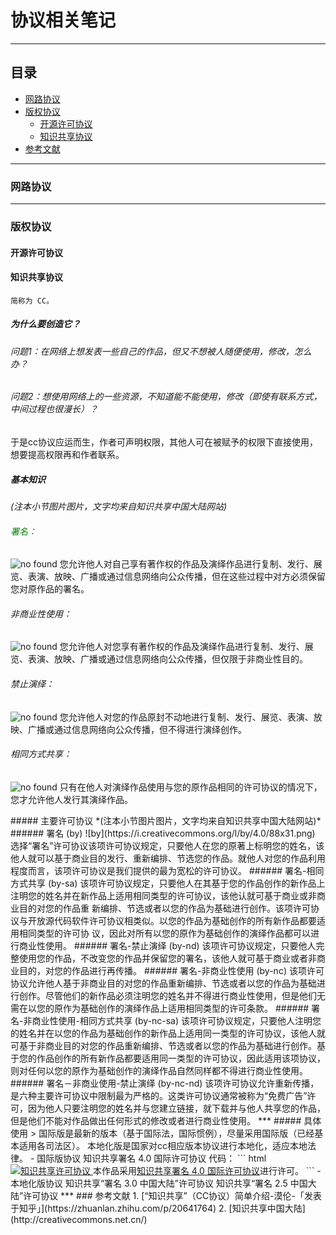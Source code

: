 # 协议相关笔记
***
## 目录
- [网路协议](https://github.com/person-0/test/blob/master/Protocol.md#网路协议)
- [版权协议](https://github.com/person-0/test/blob/master/Protocol.md#版权协议)
  + [开源许可协议](https://github.com/person-0/test/blob/master/Protocol.md#开源许可协议)
  + [知识共享协议](https://github.com/person-0/test/blob/master/Protocol.md#知识共享协议)
- [参考文献](https://github.com/person-0/test/blob/master/Protocol.md#参考文献)
***
### 网路协议
***
### 版权协议

#### 开源许可协议

#### 知识共享协议
`简称为 CC。`
##### 为什么要创造它？
###### 问题1：在网络上想发表一些自己的作品，但又不想被人随便使用，修改，怎么办？ 
###### 问题2：想使用网络上的一些资源，不知道能不能使用，修改（即使有联系方式，中间过程也很漫长）？
于是cc协议应运而生，作者可声明权限，其他人可在被赋予的权限下直接使用，想要提高权限再和作者联系。
##### 基本知识
*(注本小节图片图片，文字均来自知识共享中国大陆网站)*
<p>
  <h6 style='color: green;'>署名：</h6> 
  <img src='http://creativecommons.net.cn/images/icons/by.png' alt='no found'></img>
您允许他人对自己享有著作权的作品及演绎作品进行复制、发行、展览、表演、放映、广播或通过信息网络向公众传播，但在这些过程中对方必须保留您对原作品的署名。
</p>
<p>
  <h6>非商业性使用：</h6>
  <img src='http://creativecommons.net.cn/images/icons/nc.png' alt='no found'></img>
  您允许他人对您享有著作权的作品及演绎作品进行复制、发行、展览、表演、放映、广播或通过信息网络向公众传播，但仅限于非商业性目的。
</p>
<p>
  <h6>禁止演绎：</h6>
  <img src='http://creativecommons.net.cn/images/icons/nd.png' alt='no found'></img>
  您允许他人对您的作品原封不动地进行复制、发行、展览、表演、放映、广播或通过信息网络向公众传播，但不得进行演绎创作。
</p>
<p>
  <h6>相同方式共享：</h6>
  <img src='http://creativecommons.net.cn/images/icons/sa.png' alt='no found'></img>
  只有在他人对演绎作品使用与您的原作品相同的许可协议的情况下，您才允许他人发行其演绎作品。
</p>
##### 主要许可协议
*(注本小节图片图片，文字均来自知识共享中国大陆网站)*
###### 署名 (by)
  ![by](https://i.creativecommons.org/l/by/4.0/88x31.png)
选择“署名”许可协议该项许可协议规定，只要他人在您的原著上标明您的姓名，该他人就可以基于商业目的发行、重新编排、节选您的作品。就他人对您的作品利用程度而言，该项许可协议是我们提供的最为宽松的许可协议。
###### 署名-相同方式共享 (by-sa)
  该项许可协议规定，只要他人在其基于您的作品创作的新作品上注明您的姓名并在新作品上适用相同类型的许可协议，该他认就可基于商业或非商业目的对您的作品重 新编排、节选或者以您的作品为基础进行创作。该项许可协议与开放源代码软件许可协议相类似。以您的作品为基础创作的所有新作品都要适用相同类型的许可协 议，因此对所有以您的原作为基础创作的演绎作品都可以进行商业性使用。
###### 署名-禁止演绎 (by-nd)
  该项许可协议规定，只要他人完整使用您的作品，不改变您的作品并保留您的署名，该他人就可基于商业或者非商业目的，对您的作品进行再传播。
###### 署名-非商业性使用 (by-nc)
  该项许可协议允许他人基于非商业目的对您的作品重新编排、节选或者以您的作品为基础进行创作。尽管他们的新作品必须注明您的姓名并不得进行商业性使用，但是他们无需在以您的原作为基础创作的演绎作品上适用相同类型的许可条款。
###### 署名-非商业性使用-相同方式共享 (by-nc-sa)
  该项许可协议规定，只要他人注明您的姓名并在以您的作品为基础创作的新作品上适用同一类型的许可协议，该他人就可基于非商业目的对您的作品重新编排、节选或者以您的作品为基础进行创作。基于您的作品创作的所有新作品都要适用同一类型的许可协议，因此适用该项协议， 则对任何以您的原作为基础创作的演绎作品自然同样都不得进行商业性使用。
###### 署名－非商业使用-禁止演绎 (by-nc-nd)
  该项许可协议允许重新传播，是六种主要许可协议中限制最为严格的。这类许可协议通常被称为“免费广告”许可，因为他人只要注明您的姓名并与您建立链接，就下载并与他人共享您的作品，但是他们不能对作品做出任何形式的修改或者进行商业性使用。
***
##### 具体使用
> 国际版是最新的版本（基于国际法，国际惯例），尽量采用国际版（已经基本适用各司法区）。  
本地化版是国家对cc相应版本协议进行本地化，适应本地法律。
- 国际版协议
知识共享署名 4.0 国际许可协议
代码：
``` html
<a rel="license" href="http://creativecommons.org/licenses/by/4.0/">
  <img alt="知识共享许可协议" style="border-width:0" src="" />
</a>
本作品采用<a rel="license" href="http://creativecommons.org/licenses/by/4.0/">知识共享署名 4.0 国际许可协议</a>进行许可。
```
- 本地化版协议
知识共享“署名 3.0 中国大陆”许可协议
知识共享“署名 2.5 中国大陆”许可协议
***
### 参考文献
1. [“知识共享”（CC协议）简单介绍-漠伦-「发表于知乎」](https://zhuanlan.zhihu.com/p/20641764)
2. [知识共享中国大陆](http://creativecommons.net.cn/)
